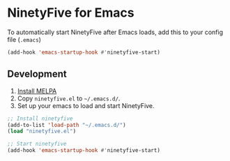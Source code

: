 # NinetyFive for Emacs

To automatically start NinetyFive after Emacs loads, add this to your config file (`.emacs`)
```el
(add-hook 'emacs-startup-hook #'ninetyfive-start)
```

## Development
1. [Install MELPA](https://melpa.org/#/getting-started)
1. Copy `ninetyfive.el` to `~/.emacs.d/`.
2. Set up your emacs to load and start NinetyFive.

```el
;; Install ninetyfive
(add-to-list 'load-path "~/.emacs.d/")
(load "ninetyfive.el")

;; Start ninetyfive
(add-hook 'emacs-startup-hook #'ninetyfive-start)
```